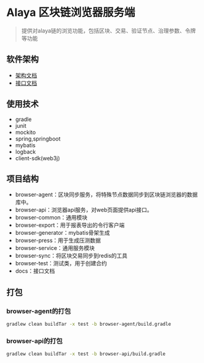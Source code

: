 # Alaya 区块链浏览器服务端
> 提供对alaya链的浏览功能，包括区块、交易、验证节点、治理参数、令牌等功能

## 软件架构

- [架构文档](docs/arch_doc/overall_structure.md)
- [接口文档](https://platonnetwork.github.io/browser-server/)

## 使用技术

- gradle
- junit
- mockito
- spring,springboot
- mybatis
- logback
- client-sdk(web3j)

## 项目结构

- browser-agent：区块同步服务，将特殊节点数据同步到区块链浏览器的数据库中。
- browser-api：浏览器api服务，对web页面提供api接口。
- browser-common：通用模块
- browser-export：用于报表导出的令行客户端
- browser-generator：mybatis骨架生成
- browser-press：用于生成压测数据
- browser-service：通用服务模块
- browser-sync：将区块交易同步到redis的工具
- browser-test：测试类，用于创建合约
- docs：接口文档

## 打包
### browser-agent的打包

```bash
gradlew clean buildTar -x test -b browser-agent/build.gradle
```

### browser-api的打包

```bash
gradlew clean buildTar -x test -b browser-api/build.gradle
```